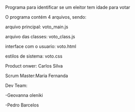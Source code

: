 Programa para identificar se um eleitor tem idade para votar

O programa contém 4 arquivos, sendo:

arquivo principal: voto_main.js

arquivo das classes: voto_class.js

interface com o usuario: voto.html

estilos de sistema: voto.css

Product onwer: Carlos Silva

Scrum Master:Maria Fernanda 

Dev Team:

-Geovanna oleniki

-Pedro Barcelos
